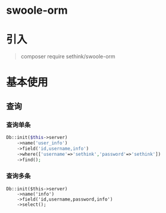 # swoole-orm

# 引入
>composer require sethink/swoole-orm

# 基本使用
## 查询
### 查询单条
```php
Db::init($this->server)
    ->name('user_info')
    ->field('id,username,info')
    ->where(['username'=>'sethink','password'=>'sethink'])
    ->find();
```
### 查询多条
```
Db::init($this->server)
    ->name('info')
    ->field('id,username,password,info')
    ->select();
```
